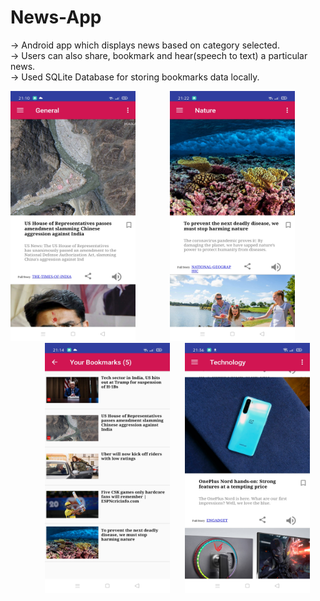 # News-App

-> Android app which displays news based on category selected.<br/>
-> Users can also share, bookmark and hear(speech to text) a particular news.<br/>
-> Used SQLite Database for storing bookmarks data locally.<br/>

<img src="https://github.com/jai-amesar/News-App/blob/master/README_Images/Img1.jpg" width="200" height="400" />&nbsp;&nbsp;&nbsp;&nbsp;&nbsp;&nbsp;&nbsp;&nbsp;&nbsp;&nbsp;&nbsp;&nbsp;&nbsp;&nbsp;<img src="https://github.com/jai-amesar/News-App/blob/master/README_Images/Img2.jpg" width="200" height="400" />&nbsp;&nbsp;&nbsp;&nbsp;&nbsp;&nbsp;&nbsp;&nbsp;&nbsp;&nbsp;&nbsp;&nbsp;&nbsp;&nbsp;<img src="https://github.com/jai-amesar/News-App/blob/master/README_Images/Img3.jpg" width="200" height="400" />&nbsp;&nbsp;&nbsp;&nbsp;&nbsp;&nbsp;<img src="https://github.com/jai-amesar/News-App/blob/master/README_Images/Img4.jpg" width="200" height="400" />

